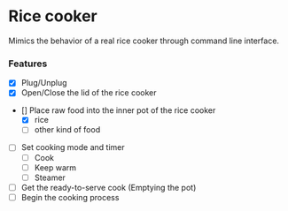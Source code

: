 # Rice cooker

Mimics the behavior of a real rice cooker through command line interface.

### Features

- [x] Plug/Unplug
- [x] Open/Close the lid of the rice cooker
- [] Place raw food into the inner pot of the rice cooker
  - [x] rice
  - [ ] other kind of food   
- [ ] Set cooking mode and timer
  - [ ] Cook
  - [ ] Keep warm
  - [ ] Steamer
- [ ] Get the ready-to-serve cook (Emptying the pot)
- [ ] Begin the cooking process
